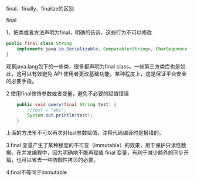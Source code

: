 final、finally、finalize的区别

final

1、把类或者方法声明为final，明确的告诉，这些行为不可以修改

```java
public final class String
    implements java.io.Serializable, Comparable<String>, CharSequence {
}
```

观察java.lang包下的一些类，很多都声明为final class。一些第三方类库也是如此，这可以有效避免 API 使用者更改基础功能，某种程度上，这是保证平台安全的必要手段。

2.使用final修饰参数或者变量，避免不必要的赋值错误

```java
    public void query(final String test) {
		//test = "abc";
        System.out.println(test);
    }
```

上面的方法里不可以再次对test参数赋值，注释代码编译时是报错的。

3.final 变量产生了某种程度的不可变（immutable）的效果，用于保护只读性数据。在并发编程中，因为明确地不能再赋值 final 变量，有利于减少额外的同步开销，也可以省去一些防御性拷贝的必要。

4.final不等同于immutable



​	